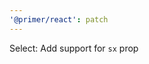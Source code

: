 ```yaml
---
'@primer/react': patch
---
```


Select: Add support for `sx` prop

<!-- Changed components: Select -->